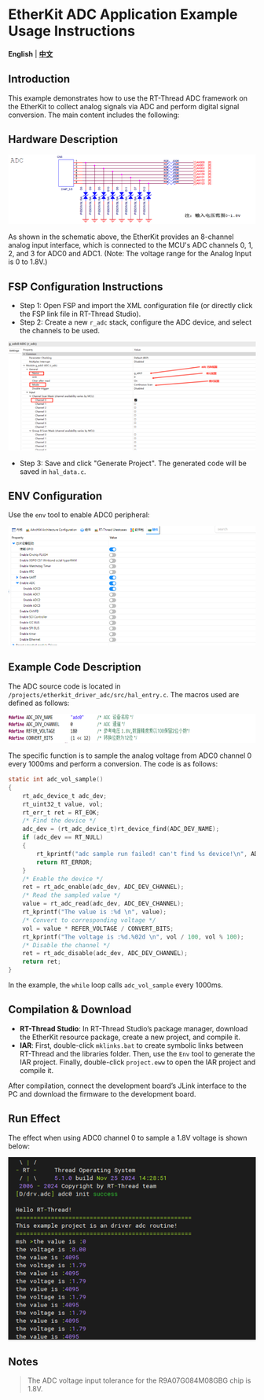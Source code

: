 # EtherKit ADC Application Example Usage Instructions

**English** | [**中文**](./README_zh.md)

## Introduction

This example demonstrates how to use the RT-Thread ADC framework on the EtherKit to collect analog signals via ADC and perform digital signal conversion. The main content includes the following:

## Hardware Description

![image-20241126100528305](figures/image-20241126100528305.png)

As shown in the schematic above, the EtherKit provides an 8-channel analog input interface, which is connected to the MCU's ADC channels 0, 1, 2, and 3 for ADC0 and ADC1. (Note: The voltage range for the Analog Input is 0 to 1.8V.)

## FSP Configuration Instructions

* Step 1: Open FSP and import the XML configuration file (or directly click the FSP link file in RT-Thread Studio).
* Step 2: Create a new `r_adc` stack, configure the ADC device, and select the channels to be used.

![image-20241204164135500](./figures/image-20241204164135500.png)

* Step 3: Save and click "Generate Project". The generated code will be saved in `hal_data.c`.

## ENV Configuration

Use the `env` tool to enable ADC0 peripheral:

![image-20241126100628534](figures/image-20241126100628534.png)

## Example Code Description

The ADC source code is located in `/projects/etherkit_driver_adc/src/hal_entry.c`. The macros used are defined as follows:

![image-20241126100746019](figures/image-20241126100746019.png)

The specific function is to sample the analog voltage from ADC0 channel 0 every 1000ms and perform a conversion. The code is as follows:

```c
static int adc_vol_sample()
{
    rt_adc_device_t adc_dev;
    rt_uint32_t value, vol;
    rt_err_t ret = RT_EOK;
    /* Find the device */
    adc_dev = (rt_adc_device_t)rt_device_find(ADC_DEV_NAME);
    if (adc_dev == RT_NULL)
    {
        rt_kprintf("adc sample run failed! can't find %s device!\n", ADC_DEV_NAME);
        return RT_ERROR;
    }
    /* Enable the device */
    ret = rt_adc_enable(adc_dev, ADC_DEV_CHANNEL);
    /* Read the sampled value */
    value = rt_adc_read(adc_dev, ADC_DEV_CHANNEL);
    rt_kprintf("The value is :%d \n", value);
    /* Convert to corresponding voltage */
    vol = value * REFER_VOLTAGE / CONVERT_BITS;
    rt_kprintf("The voltage is :%d.%02d \n", vol / 100, vol % 100);
    /* Disable the channel */
    ret = rt_adc_disable(adc_dev, ADC_DEV_CHANNEL);
    return ret;
}
```

In the example, the `while` loop calls `adc_vol_sample` every 1000ms.

## Compilation & Download

* **RT-Thread Studio**: In RT-Thread Studio’s package manager, download the EtherKit resource package, create a new project, and compile it.
* **IAR**: First, double-click `mklinks.bat` to create symbolic links between RT-Thread and the libraries folder. Then, use the `Env` tool to generate the IAR project. Finally, double-click `project.eww` to open the IAR project and compile it.

After compilation, connect the development board’s JLink interface to the PC and download the firmware to the development board.

## Run Effect

The effect when using ADC0 channel 0 to sample a 1.8V voltage is shown below:

![image-20241126100845961](figures/image-20241126100845961.png)

## Notes

> The ADC voltage input tolerance for the R9A07G084M08GBG chip is 1.8V.
